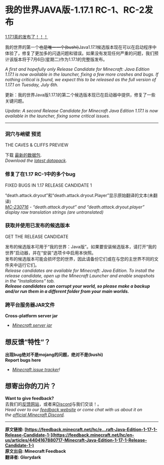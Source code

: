 # 我的世界JAVA版-1.17.1 RC-1、RC-2发布

[1.17.1真的发布了！！！](https://www.minecraft.net/en-us/article/minecraft-java-edition-1-17-1)

我的世界的第一个~~也是唯一一个(bushi)~~Java1.17.1候选版本现在可以在启动程序中体验了，修复了更加多的闪退问题和错误。如果没有发现任何严重的问题，我们预计该版本将于7月6日(星期二)作为1.17.1的完整版发布。

*A first and hopefully only Release Candidate for Minecraft: Java Edition 1.17.1 is now available in the launcher, fixing a few more crashes and bugs. If nothing critical is found, we expect this to be released as the full version of 1.17.1 on Tuesday, July 6th.*

更新：我的世界Java版1.17.1的第二个候选版本现已在启动器中提供，修复了一些关键问题。

*Update: A second Release Candidate for Minecraft Java Edition 1.17.1 is now available in the launcher, fixing some critical issues.*

****

### 洞穴与峭壁 预览​

THE CAVES & CLIFFS PREVIEW​

下载 [最新的数据包](https://launcher.mojang.com/v1/objects/622bf0fd298e1e164ecd05d866045ed5941283cf/CavesAndCliffsPreview.zip).  
_Download the [latest datapack](https://launcher.mojang.com/v1/objects/622bf0fd298e1e164ecd05d866045ed5941283cf/CavesAndCliffsPreview.zip)._



### 修复了在1.17 RC-1中的多个bug​

FIXED BUGS IN 1.17 RELEASE CANDIDATE 1​

“death.attack.dryout”和“death.attack.dryout.Player”显示原始翻译的文本(未翻译)  
[_MC-230716_](https://bugs.mojang.com/browse/MC-230716) _- “death.attack.dryout” and “death.attack.dryout.player” display raw translation strings (are untranslated)_



### 获取并使用已发布的候选版本

GET THE RELEASE CANDIDATE​

发布的候选版本可用于“我的世界：Java版”。如果要安装候选版本，请打开“我的世界”启动器，并在“安装”选项卡中启用本快照。  
发布的候选版本可能会损坏您的世界，因此请备份它们或在与您的主世界不同的文件夹中运行它们。  
_Release candidates are available for Minecraft: Java Edition. To install the release candidate, open up the Minecraft Launcher and enable snapshots in the "Installations" tab._  
**_Release candidates can corrupt your world, so please make a backup and/or run them in a different folder from your main worlds._**



### 跨平台服务器JAR文件

**Cross-platform server jar**  

* [_Minecraft server jar_](https://launcher.mojang.com/v1/objects/b93cbcf6c65b92621d67b735e8610f7682f54694/server.jar)



## 想反馈“特性“？

**出现bug绝对不是mojang的问题，绝对不是(bushi)**  
**Report bugs here**  

* [_Minecraft issue tracker_](https://aka.ms/snapshotbugs?ref=blog)_!_



## 想寄出你的刀片？

**Want to give feedback?**  
去我们的[反馈网站](https://aka.ms/snapshotfeedback)，或者来[Discord](https://discordapp.com/invite/minecraft)与我们交谈！。  
_Head over to our [feedback website](https://aka.ms/snapshotfeedback) or come chat with us about it on the [official Minecraft Discord](https://discordapp.com/invite/minecraft)._  

****

 **原文链接: [https://feedback.minecraft.net/hc/e...raft-Java-Edition-1-17-1-Release-Candidate-1-](https://feedback.minecraft.net/hc/en-us/articles/4404167880717-Minecraft-Java-Edition-1-17-1-Release-Candidate-1-)  
原文出自: Minecraft Feedback  
翻译者: Glorydark**






